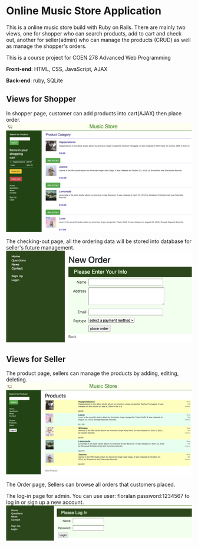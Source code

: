 # Online Music Store Application

This is a online music store build with Ruby on Rails. There are mainly two views, one for shopper who can
search products, add to cart and check out, another for seller(admin) who can manage the products (CRUD)
as well as manage the shopper's orders.<p>
This is a course project for COEN 278 Advanced Web Programming 

**Front-end**: HTML, CSS, JavaScript, AJAX <p>
**Back-end**: ruby, SQLite

## Views for Shopper
In shopper page, customer can add products into cart(AJAX) then place order. 
![](pics/shopper.png)

The checking-out page, all the ordering data will be stored into database for seller's future management.
![](pics/placeOrder.png)

## Views for Seller
The product page, sellers can manage the products by adding, editing, deleting.
![](pics/product.png)

The Order page, Sellers can browse all orders that customers placed.


The log-in page for admin. You can use user: floralan password:1234567 to log in or sign up a new account. 
![](pics/log-in.png)
